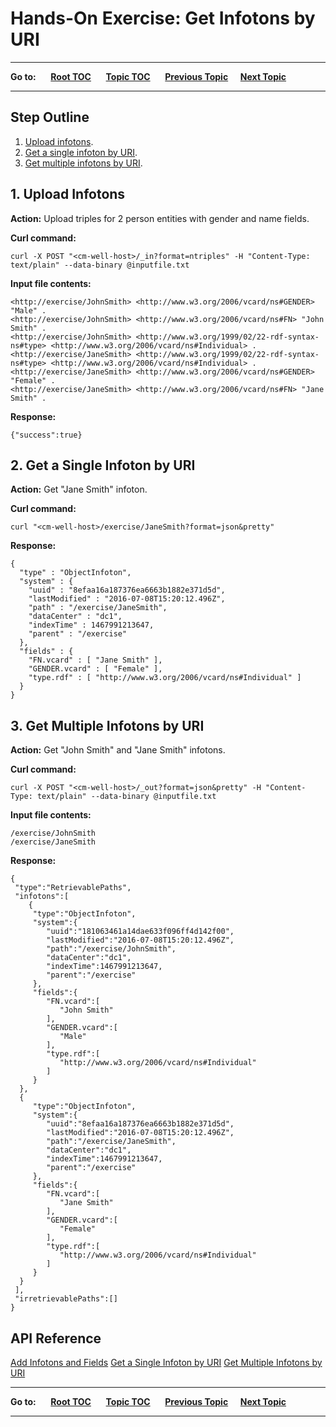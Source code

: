 # Hands-On Exercise: Get Infotons by URI #

----

**Go to:** &nbsp;&nbsp;&nbsp;&nbsp; [**Root TOC**](CM-Well.RootTOC.md) &nbsp;&nbsp;&nbsp;&nbsp; [**Topic TOC**](Tutorial.HandsOnExercisesTOC.md) &nbsp;&nbsp;&nbsp;&nbsp; [**Previous Topic**](Tutorial.HandsOnExercisesTOC.md)&nbsp;&nbsp;&nbsp;&nbsp; [**Next Topic**](Tutorial.HandsOnExercises.AddInfotonsAndFields.md)  

----

## Step Outline ##

1. [Upload infotons](#hdr1).
2. [Get a single infoton by URI](#hdr2).
3. [Get multiple infotons by URI](#hdr3).

<a name="hdr1"></a>
## 1. Upload Infotons ##

**Action:** Upload triples for 2 person entities with gender and name fields.

**Curl command:**

    curl -X POST "<cm-well-host>/_in?format=ntriples" -H "Content-Type: text/plain" --data-binary @inputfile.txt

**Input file contents:**

    <http://exercise/JohnSmith> <http://www.w3.org/2006/vcard/ns#GENDER> "Male" .
    <http://exercise/JohnSmith> <http://www.w3.org/2006/vcard/ns#FN> "John Smith" .
    <http://exercise/JohnSmith> <http://www.w3.org/1999/02/22-rdf-syntax-ns#type> <http://www.w3.org/2006/vcard/ns#Individual> .
    <http://exercise/JaneSmith> <http://www.w3.org/1999/02/22-rdf-syntax-ns#type> <http://www.w3.org/2006/vcard/ns#Individual> .
    <http://exercise/JaneSmith> <http://www.w3.org/2006/vcard/ns#GENDER> "Female" .
    <http://exercise/JaneSmith> <http://www.w3.org/2006/vcard/ns#FN> "Jane Smith" .

**Response:**

    {"success":true}

<a name="hdr2"></a>
## 2. Get a Single Infoton by URI ##

**Action:** Get "Jane Smith" infoton.

**Curl command:**

    curl "<cm-well-host>/exercise/JaneSmith?format=json&pretty"

**Response:**

    {
      "type" : "ObjectInfoton",
      "system" : {
    	"uuid" : "8efaa16a187376ea6663b1882e371d5d",
    	"lastModified" : "2016-07-08T15:20:12.496Z",
    	"path" : "/exercise/JaneSmith",
    	"dataCenter" : "dc1",
    	"indexTime" : 1467991213647,
    	"parent" : "/exercise"
      },
      "fields" : {
    	"FN.vcard" : [ "Jane Smith" ],
    	"GENDER.vcard" : [ "Female" ],
    	"type.rdf" : [ "http://www.w3.org/2006/vcard/ns#Individual" ]
      }
    }
   
<a name="hdr3"></a>
## 3. Get Multiple Infotons by URI ##

**Action:** Get "John Smith" and "Jane Smith" infotons.

**Curl command:**

    curl -X POST "<cm-well-host>/_out?format=json&pretty" -H "Content-Type: text/plain" --data-binary @inputfile.txt

    
**Input file contents:**

    /exercise/JohnSmith
    /exercise/JaneSmith

**Response:**

    {  
     "type":"RetrievablePaths",
     "infotons":[  
        {  
         "type":"ObjectInfoton",
         "system":{  
            "uuid":"181063461a14dae633f096ff4d142f00",
            "lastModified":"2016-07-08T15:20:12.496Z",
            "path":"/exercise/JohnSmith",
            "dataCenter":"dc1",
            "indexTime":1467991213647,
            "parent":"/exercise"
         },
         "fields":{  
            "FN.vcard":[  
               "John Smith"
            ],
            "GENDER.vcard":[  
               "Male"
            ],
            "type.rdf":[  
               "http://www.w3.org/2006/vcard/ns#Individual"
            ]
         }
      },
      {  
         "type":"ObjectInfoton",
         "system":{  
            "uuid":"8efaa16a187376ea6663b1882e371d5d",
            "lastModified":"2016-07-08T15:20:12.496Z",
            "path":"/exercise/JaneSmith",
            "dataCenter":"dc1",
            "indexTime":1467991213647,
            "parent":"/exercise"
         },
         "fields":{  
            "FN.vcard":[  
               "Jane Smith"
            ],
            "GENDER.vcard":[  
               "Female"
            ],
            "type.rdf":[  
               "http://www.w3.org/2006/vcard/ns#Individual"
            ]
         }
      }
     ],
     "irretrievablePaths":[]
    }    

## API Reference ##
[Add Infotons and Fields](API.Update.AddInfotonsAndFields.md)
[Get a Single Infoton by URI](API.Get.GetSingleInfotonByURI.md)
[Get Multiple Infotons by URI](API.Get.GetMultipleInfotonsByURI.md)

----

**Go to:** &nbsp;&nbsp;&nbsp;&nbsp; [**Root TOC**](CM-Well.RootTOC.md) &nbsp;&nbsp;&nbsp;&nbsp; [**Topic TOC**](Tutorial.HandsOnExercisesTOC.md) &nbsp;&nbsp;&nbsp;&nbsp; [**Previous Topic**](Tutorial.HandsOnExercisesTOC.md)&nbsp;&nbsp;&nbsp;&nbsp; [**Next Topic**](Tutorial.HandsOnExercises.AddInfotonsAndFields.md)  

----